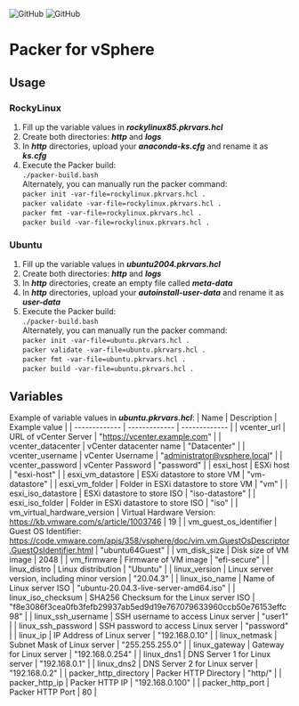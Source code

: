 ![GitHub](https://img.shields.io/github/license/d3athkai/MOTD-Login-Banner-for-Linux?style=plastic) ![GitHub](https://img.shields.io/badge/Packer-1.7.10+-green?style=plastic)

# Packer for vSphere

## Usage  
  
### RockyLinux  
  
1. Fill up the variable values in ***rockylinux85.pkrvars.hcl***  
2. Create both directories: ***http*** and ***logs***  
3.  In ***http*** directories, upload your ***anaconda-ks.cfg*** and rename it as ***ks.cfg***  
4.  Execute the Packer build:  
     `./packer-build.bash`  
Alternately, you can manually run the packer command:  
    `packer init -var-file=rockylinux.pkrvars.hcl .`  
    `packer validate -var-file=rockylinux.pkrvars.hcl .`  
    `packer fmt -var-file=rockylinux.pkrvars.hcl .`  
    `packer build -var-file=rockylinux.pkrvars.hcl .`  
  
### Ubuntu  
  
1. Fill up the variable values in ***ubuntu2004.pkrvars.hcl***  
2. Create both directories: ***http*** and ***logs***  
3. In ***http*** directories, create an empty file called ***meta-data***  
4.  In ***http*** directories, upload your ***autoinstall-user-data*** and rename it as ***user-data***  
5.  Execute the Packer build:  
     `./packer-build.bash`  
Alternately, you can manually run the packer command:  
    `packer init -var-file=ubuntu.pkrvars.hcl .`  
    `packer validate -var-file=ubuntu.pkrvars.hcl .`  
    `packer fmt -var-file=ubuntu.pkrvars.hcl .`  
    `packer build -var-file=ubuntu.pkrvars.hcl .`  
  
## Variables  
Example of variable values in ***ubuntu.pkrvars.hcl***:
| Name  | Description  | Example value  |
| ------------- | ------------- | ------------- |
| vcenter_url  | URL of vCenter Server  | "https://vcenter.example.com"  |
| vcenter_datacenter  | vCenter datacenter name  | "Datacenter"  |
| vcenter_username  | vCenter Username  | "administrator@vsphere.local"  |
| vcenter_password  | vCenter Password  | "password"  |
| esxi_host  | ESXi host  | "esxi-host"  |
| esxi_vm_datastore  | ESXi datastore to store VM  | "vm-datastore"  |
| esxi_vm_folder  | Folder in ESXi datastore to store VM  | "vm"  |
| esxi_iso_datastore  | ESXi datastore to store ISO  | "iso-datastore"  |
| esxi_iso_folder  | Folder in ESXi datastore to store ISO  | "iso"  |
| vm_virtual_hardware_version  | Virtual Hardware Version: https://kb.vmware.com/s/article/1003746  | 19  |
| vm_guest_os_identifier  | Guest OS Identifier: https://code.vmware.com/apis/358/vsphere/doc/vim.vm.GuestOsDescriptor.GuestOsIdentifier.html  | "ubuntu64Guest"  |
| vm_disk_size  | Disk size of VM image  | 2048  |
| vm_firmware  | Firmware of VM image  | "efi-secure"  |
| linux_distro  | Linux distribution  | "Ubuntu"  |
| linux_version  | Linux server version, including minor version  | "20.04.3"  |
| linux_iso_name  | Name of Linux server ISO  | "ubuntu-20.04.3-live-server-amd64.iso"  |
| linux_iso_checksum  | SHA256 Checksum for the Linux server ISO  | "f8e3086f3cea0fb3fefb29937ab5ed9d19e767079633960ccb50e76153effc98"  |
| linux_ssh_username  | SSH username to access Linux server  | "user1"  |
| linux_ssh_password  | SSH password to access Linux server  | "password"  |
| linux_ip  | IP Address of Linux server  | "192.168.0.10"  |
| linux_netmask  | Subnet Mask of Linux server  | "255.255.255.0"  |
| linux_gateway  | Gateway for Linux server  | "192.168.0.254"  |
| linux_dns1  | DNS Server 1 for Linux server  | "192.168.0.1"  |
| linux_dns2  | DNS Server 2 for Linux server  | "192.168.0.2"  |
| packer_http_directory  | Packer HTTP Directory  | "http/"  |
| packer_http_ip  | Packer HTTP IP  | "192.168.0.100"  |
| packer_http_port  | Packer HTTP Port  | 80  |
